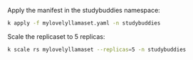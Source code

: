 Apply the manifest in the studybuddies namespace:

```bash
k apply -f mylovelyllamaset.yaml -n studybuddies
```
Scale the replicaset to 5 replicas:

```bash
k scale rs mylovelyllamaset --replicas=5 -n studybuddies
```

